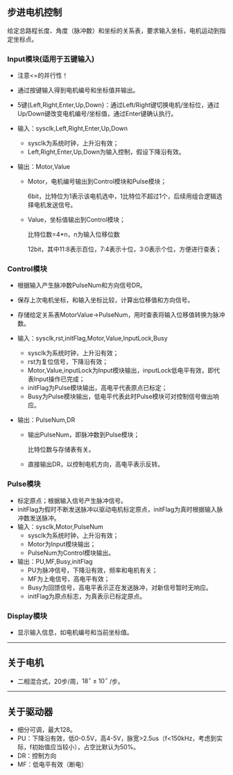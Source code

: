 ## 步进电机控制

给定总路程长度、角度（脉冲数）和坐标的关系表，要求输入坐标，电机运动到指定坐标点。

### Input模块(适用于五键输入)

- 注意<=的并行性！
- 通过按键输入得到电机编号和坐标值并输出。
- 5键{Left,Right,Enter,Up,Down}：通过Left/Right键切换电机/坐标位，通过Up/Down键改变电机编号/坐标值，通过Enter键确认执行。
- 输入：sysclk,Left,Right,Enter,Up,Down
  - sysclk为系统时钟，上升沿有效；
  - Left,Right,Enter,Up,Down为输入控制，假设下降沿有效。


- 输出：Motor,Value

  - Motor，电机编号输出到Control模块和Pulse模块；

    6bit，比特位为1表示该电机选中，1比特位不超过1个，后续用组合逻辑选择电机发送信号。

  - Value，坐标值输出到Control模块；

    比特位数=4*n，n为输入位移位数

    12bit，其中11:8表示百位，7:4表示十位，3:0表示个位，方便进行查表；



### Control模块

- 根据输入产生脉冲数PulseNum和方向信号DR。

- 保存上次电机坐标，和输入坐标比较，计算出位移值和方向信号。

- 存储给定关系表MotorValue->PulseNum，用时查表将输入位移值转换为脉冲数。

- 输入：sysclk,rst,initFlag,Motor,Value,InputLock,Busy

  - sysclk为系统时钟，上升沿有效；
  - rst为复位信号，下降沿有效；
  - Motor,Value,inputLock为Input模块输出，inputLock低电平有效，即代表Input操作已完成；
  - initFlag为Pulse模块输出，高电平代表原点已标定；
  - Busy为Pulse模块输出，低电平代表此时Pulse模块可对控制信号做出响应。

- 输出：PulseNum,DR

  - 输出PulseNum，即脉冲数到Pulse模块；

    比特位数与存储表有关。

  - 直接输出DR，以控制电机方向，高电平表示反转。



### Pulse模块

- 标定原点；根据输入信号产生脉冲信号。
- initFlag为假时不断发送脉冲以驱动电机标定原点，initFlag为真时根据输入脉冲数发送脉冲。
- 输入：sysclk,Motor,PulseNum
  - sysclk为系统时钟，上升沿有效；
  - Motor为Input模块输出；
  - PulseNum为Control模块输出。
- 输出：PU,MF,Busy,initFlag
  - PU为脉冲信号，下降沿有效，频率和电机有关；
  - MF为上电信号，高电平有效；
  - Busy为回馈信号，高电平表示正在发送脉冲，对新信号暂时无响应。
  - initFlag为原点标志，为真表示已标定原点。



### Display模块

- 显示输入信息，如电机编号和当前坐标值。

------



## 关于电机

- 二相混合式，20步/周，$18^\circ\pm10^\circ$ /步。

------



## 关于驱动器

- 细分可调，最大128。
- PU：下降沿有效，低0-0.5V，高4-5V，脉宽>2.5us（f<150kHz，考虑到实际，f初始值应当较小），占空比默认为50%。
- DR：控制方向
- MF：低电平有效（断电）

